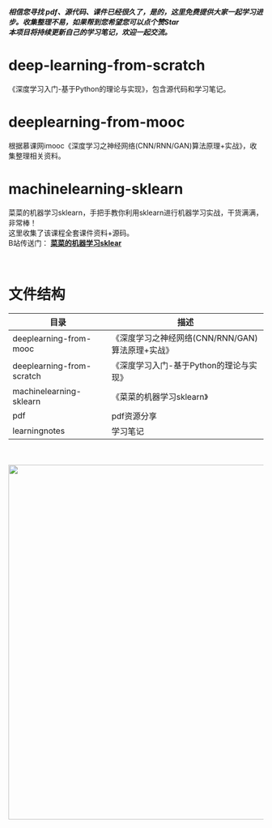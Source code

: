 ___相信您寻找 pdf、源代码、课件已经很久了，是的，这里免费提供大家一起学习进步。收集整理不易，如果帮到您希望您可以点个赞**Star**<br>
本项目将持续更新自己的学习笔记，欢迎一起交流。___

# deep-learning-from-scratch
《深度学习入门-基于Python的理论与实现》，包含源代码和学习笔记。
<br>
# deeplearning-from-mooc
根据慕课网imooc《深度学习之神经网络(CNN/RNN/GAN)算法原理+实战》，收集整理相关资料。
<br>
# machinelearning-sklearn
菜菜的机器学习sklearn，手把手教你利用sklearn进行机器学习实战，干货满满，非常棒！  
这里收集了该课程全套课件资料+源码。  
B站传送门： [**菜菜的机器学习sklear**](https://www.bilibili.com/video/BV1vJ41187hk)

<br>

# 文件结构
目录 | 描述
---- | -----
deeplearning-from-mooc | 《深度学习之神经网络(CNN/RNN/GAN)算法原理+实战》
deeplearning-from-scratch	| 《深度学习入门-基于Python的理论与实现》
machinelearning-sklearn | 《菜菜的机器学习sklearn》
pdf |	pdf资源分享
learningnotes | 学习笔记
<br>

<br>
<img src="https://github.com/MemorialCheng/deep-learning-from-scratch/blob/master/learningnotes/images/timg.jpg" width=700>
